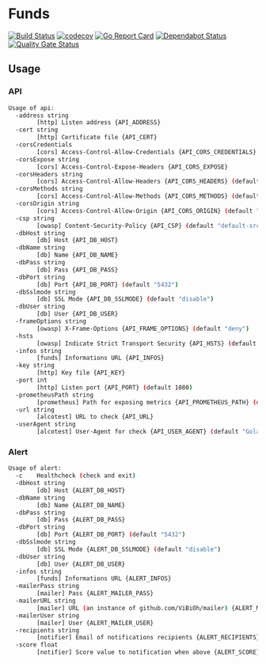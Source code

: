 # Funds

[![Build Status](https://travis-ci.org/ViBiOh/funds.svg?branch=master)](https://travis-ci.org/ViBiOh/funds)
[![codecov](https://codecov.io/gh/ViBiOh/funds/branch/master/graph/badge.svg)](https://codecov.io/gh/ViBiOh/funds)
[![Go Report Card](https://goreportcard.com/badge/github.com/ViBiOh/funds)](https://goreportcard.com/report/github.com/ViBiOh/funds)
[![Dependabot Status](https://api.dependabot.com/badges/status?host=github&repo=ViBiOh/funds)](https://dependabot.com)
[![Quality Gate Status](https://sonarcloud.io/api/project_badges/measure?project=ViBiOh_funds&metric=alert_status)](https://sonarcloud.io/dashboard?id=ViBiOh_funds)

## Usage

### API

```bash
Usage of api:
  -address string
        [http] Listen address {API_ADDRESS}
  -cert string
        [http] Certificate file {API_CERT}
  -corsCredentials
        [cors] Access-Control-Allow-Credentials {API_CORS_CREDENTIALS}
  -corsExpose string
        [cors] Access-Control-Expose-Headers {API_CORS_EXPOSE}
  -corsHeaders string
        [cors] Access-Control-Allow-Headers {API_CORS_HEADERS} (default "Content-Type")
  -corsMethods string
        [cors] Access-Control-Allow-Methods {API_CORS_METHODS} (default "GET")
  -corsOrigin string
        [cors] Access-Control-Allow-Origin {API_CORS_ORIGIN} (default "*")
  -csp string
        [owasp] Content-Security-Policy {API_CSP} (default "default-src 'self'; base-uri 'self'")
  -dbHost string
        [db] Host {API_DB_HOST}
  -dbName string
        [db] Name {API_DB_NAME}
  -dbPass string
        [db] Pass {API_DB_PASS}
  -dbPort string
        [db] Port {API_DB_PORT} (default "5432")
  -dbSslmode string
        [db] SSL Mode {API_DB_SSLMODE} (default "disable")
  -dbUser string
        [db] User {API_DB_USER}
  -frameOptions string
        [owasp] X-Frame-Options {API_FRAME_OPTIONS} (default "deny")
  -hsts
        [owasp] Indicate Strict Transport Security {API_HSTS} (default true)
  -infos string
        [funds] Informations URL {API_INFOS}
  -key string
        [http] Key file {API_KEY}
  -port int
        [http] Listen port {API_PORT} (default 1080)
  -prometheusPath string
        [prometheus] Path for exposing metrics {API_PROMETHEUS_PATH} (default "/metrics")
  -url string
        [alcotest] URL to check {API_URL}
  -userAgent string
        [alcotest] User-Agent for check {API_USER_AGENT} (default "Golang alcotest")
```

### Alert

```bash
Usage of alert:
  -c    Healthcheck (check and exit)
  -dbHost string
        [db] Host {ALERT_DB_HOST}
  -dbName string
        [db] Name {ALERT_DB_NAME}
  -dbPass string
        [db] Pass {ALERT_DB_PASS}
  -dbPort string
        [db] Port {ALERT_DB_PORT} (default "5432")
  -dbSslmode string
        [db] SSL Mode {ALERT_DB_SSLMODE} (default "disable")
  -dbUser string
        [db] User {ALERT_DB_USER}
  -infos string
        [funds] Informations URL {ALERT_INFOS}
  -mailerPass string
        [mailer] Pass {ALERT_MAILER_PASS}
  -mailerURL string
        [mailer] URL (an instance of github.com/ViBiOh/mailer) {ALERT_MAILER_URL}
  -mailerUser string
        [mailer] User {ALERT_MAILER_USER}
  -recipients string
        [notifier] Email of notifications recipients {ALERT_RECIPIENTS}
  -score float
        [notifier] Score value to notification when above {ALERT_SCORE} (default 25)
```
